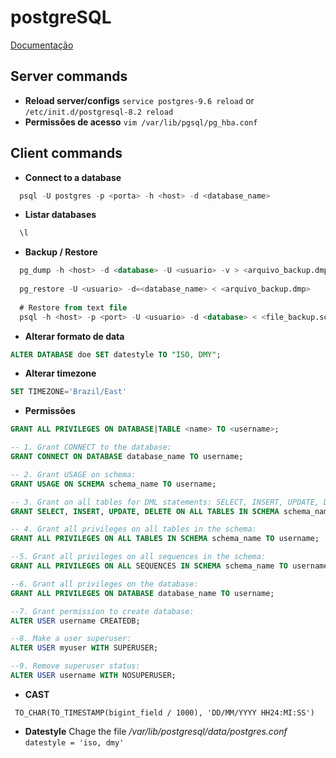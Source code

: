 # postgreSQL
 
[Documentação](https://www.postgresql.org/docs/)

## Server commands
* **Reload server/configs**
```service postgres-9.6 reload``` or 
```/etc/init.d/postgresql-8.2 reload```
* **Permissões de acesso**
```vim /var/lib/pgsql/pg_hba.conf```



## Client commands

* **Connect to a database**
```sql
  psql -U postgres -p <porta> -h <host> -d <database_name>
```

* **Listar databases**
```sql
  \l
```

* **Backup / Restore**
```sql
  pg_dump -h <host> -d <database> -U <usuario> -v > <arquivo_backup.dmp>
  
  pg_restore -U <usuario> -d=<database_name> < <arquivo_backup.dmp>
  
  # Restore from text file
  psql -h <host> -p <port> -U <usuario> -d <database> < <file_backup.sql>
```

* **Alterar formato de data**
```sql
ALTER DATABASE doe SET datestyle TO "ISO, DMY";
```

* **Alterar timezone**
```sql
SET TIMEZONE='Brazil/East'
```

* **Permissões**
```sql
GRANT ALL PRIVILEGES ON DATABASE|TABLE <name> TO <username>;

-- 1. Grant CONNECT to the database:
GRANT CONNECT ON DATABASE database_name TO username;

-- 2. Grant USAGE on schema:
GRANT USAGE ON SCHEMA schema_name TO username;

-- 3. Grant on all tables for DML statements: SELECT, INSERT, UPDATE, DELETE:
GRANT SELECT, INSERT, UPDATE, DELETE ON ALL TABLES IN SCHEMA schema_name TO username;

-- 4. Grant all privileges on all tables in the schema:
GRANT ALL PRIVILEGES ON ALL TABLES IN SCHEMA schema_name TO username;

--5. Grant all privileges on all sequences in the schema:
GRANT ALL PRIVILEGES ON ALL SEQUENCES IN SCHEMA schema_name TO username;

--6. Grant all privileges on the database:
GRANT ALL PRIVILEGES ON DATABASE database_name TO username;

--7. Grant permission to create database:
ALTER USER username CREATEDB;

--8. Make a user superuser:
ALTER USER myuser WITH SUPERUSER;

--9. Remove superuser status:
ALTER USER username WITH NOSUPERUSER;
```
* **CAST**

``` TO_CHAR(TO_TIMESTAMP(bigint_field / 1000), 'DD/MM/YYYY HH24:MI:SS')```

* **Datestyle**
Chage the file */var/lib/postgresql/data/postgres.conf*
```datestyle = 'iso, dmy'```
